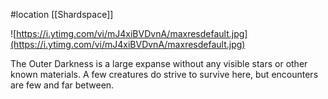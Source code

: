  #location [[Shardspace]]

![https://i.ytimg.com/vi/mJ4xiBVDvnA/maxresdefault.jpg](https://i.ytimg.com/vi/mJ4xiBVDvnA/maxresdefault.jpg)

The Outer Darkness is a large expanse without any visible stars or other known materials. A few creatures do strive to survive here, but encounters are few and far between.
